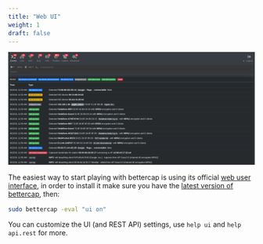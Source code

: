 ```yaml
---
title: "Web UI"
weight: 1
draft: false
---
```


![UI](https://raw.githubusercontent.com/bettercap/media/master/ui-events.png)

The easiest way to start playing with bettercap is using its official [web user interface](https://github.com/bettercap/ui), in order to install it make sure you have the [latest version of bettercap](https://github.com/bettercap/bettercap/releases), then:

```sh
sudo bettercap -eval "ui on"
```

You can customize the UI (and REST API) settings, use `help ui` and `help api.rest` for more.
